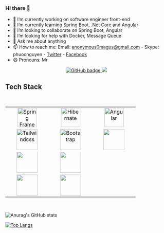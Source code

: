 ### Hi there 👋

- 🔭 I’m currently working on software engineer front-end
- 🌱 I’m currently learning Spring Boot, .Net Core and Angular
- 👯 I’m looking to collaborate on Spring Boot, Angular
- 🤔 I’m looking for help with Docker, Message Queue
- 💬 Ask me about anything
- 📫 How to reach me: Email: anonymous0magus@gmail.com - Skype: phuocnguyen - [Twitter]() - [Facebook](https://facebook.com)
- 😄 Pronouns: Mr

<p align="center">
  <a href="https://github.com/phuocnguyen210495?tab=followers">
    <img src="https://img.shields.io/github/followers/phuocnguyen210495?label=Followers&logo=GitHub&style=for-the-badge" alt="GitHub badge" />
  </a>
  <a href="https://www.youtube.com">
    <img src="https://img.shields.io/youtube/views/7MYMoGLcaMU?label=YouTube&logo=YouTube&style=for-the-badge" />
  </a>
</p>

## Tech Stack

<br>
<table>
   <tbody>
      <tr>
         <td align="center" width="20%">
            <img height=60px alt="Spring Framework" src="https://spring.io/images/spring-logo-9146a4d3298760c2e7e49595184e1975.svg"> 
         </td>
         <td align="center" width="20%">
            <img height=60px alt="Hibernate" src="https://hibernate.org/images/hibernate-logo.svg"> 
         </td>
         <td align="center" width="20%">
            <img height=60px alt="Angular" src="https://angular.io/assets/images/logos/angular/angular.svg"> 
         </td>
      </tr>
      <tr>
         <td align="center" width="20%">
            <img height=65px alt="Tailwindcss" src="https://camo.githubusercontent.com/87d7034892fd41dc88f3606bb44b853f87cd2c51/68747470733a2f2f7265666163746f72696e6775692e6e7963332e63646e2e6469676974616c6f6365616e7370616365732e636f6d2f7461696c77696e642d6c6f676f2e737667"> 
         </td>
         <td align="center" width="20%">
            <img height=65px alt="Bootstrap" src="https://camo.githubusercontent.com/0e0adf58c74c6e74bb64ece5d0ef4620f4f46915/68747470733a2f2f76352e676574626f6f7473747261702e636f6d2f646f63732f352e302f6173736574732f6272616e642f626f6f7473747261702d6c6f676f2d736861646f772e706e67"> 
         </td>
         <td align="center" width="20%">
            <img height=65px src="https://git-scm.com/images/logos/downloads/Git-Logo-2Color.png"> 
         </td>
      </tr>
      <tr>
         <td align="center" width="20%">
            <img height=65px src="https://gw.alipayobjects.com/zos/rmsportal/KDpgvguMpGfqaHPjicRK.svg"> 
         </td>
         <td align="center" width="20%">
            <img height=65px src="https://upload.wikimedia.org/wikipedia/commons/thumb/e/ee/.NET_Core_Logo.svg/1200px-.NET_Core_Logo.svg.png"> 
        </td>
      </tr>
      <tr>
         <td align="center" width="20%">
            <img height=65px src="https://user-images.githubusercontent.com/76574462/149257481-131a5adb-bd7c-4a7a-b53a-38ec113fadca.png"> 
         </td>
         <td align="center" width="20%">
            <img height=65px src="https://miro.medium.com/max/1000/0*dk5CQDYlwNtlMpc7.jpg"> 
         </td>
      </tr>
   </tbody>
</table>
<br>

![Anurag's GitHub stats](https://github-readme-stats.vercel.app/api?username=Philliphades&show_icons=true&theme=dracula)

[![Top Langs](https://github-readme-stats.vercel.app/api/top-langs/?username=Philliphades&layout=compact)](https://github.com/anuraghazra/github-readme-stats)
